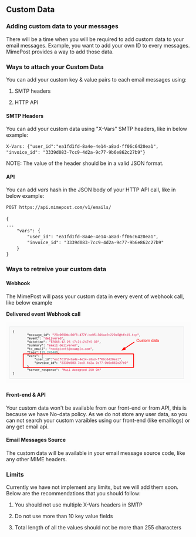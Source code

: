 ## Custom Data

### Adding custom data to your messages

There will be a time when you will be required to add custom data to your email messages. Example, you want to add your own ID to every messages. MimePost provides a way to add those data. 

### Ways to attach your Custom Data
You can add your custom key & value pairs to each email messages using:

1. SMTP headers

2. HTTP API

#### SMTP Headers

You can add your custom data using "X-Vars" SMTP headers, like in below example:

```
X-Vars: {"user_id":"ea1fd1fd-8a4e-4e14-a8ad-ff06c6420ea1", "invoice_id": "3339d083-7cc9-4d2a-9c77-9b6e862c27b9"}

```

NOTE: The value of the header should be in a valid JSON format.

#### API

You can add *vars* hash in the JSON body of your HTTP API call, like in below example:

```
POST https://api.mimepost.com/v1/emails/

{
...
	"vars": {
	    "user_id": "ea1fd1fd-8a4e-4e14-a8ad-ff06c6420ea1",
	    "invoice_id": "3339d083-7cc9-4d2a-9c77-9b6e862c27b9"
	}
}
```

### Ways to retreive your custom data

#### Webhook

The MimePost will pass your custom data in every event of webhook call, like below example


**Delivered event Webhook call**

![Webhook Event Sample](images/custom-data-vars.png)

#### Front-end & API

Your custom data won't be available from our front-end or from API, this is because we have No-data policy. As we do not store any user data, so you can not search your custom varaibles using our front-end (like emaillogs) or any get email api.


#### Email Messages Source

The custom data will be available in your email message source code, like any other MIME headers.



### Limits

Currently we have not implement any limits, but we will add them soon. Below are the recommendations that you should follow:

1. You should not use multiple X-Vars headers in SMTP 

2. Do not use more than 10 key value fields

3. Total length of all the values should not be more than 255 characters


